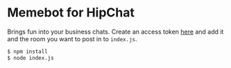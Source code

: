# Memebot for HipChat

Brings fun into your business chats. Create an access token [here](https://www.hipchat.com/docs/apiv2/auth) and add it and the room you want to post in to `index.js`.

~~~ bash
$ npm install
$ node index.js
~~~
